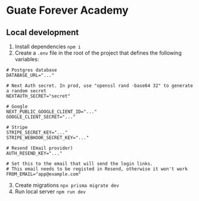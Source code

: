 # Guate Forever Academy

## Local development

1. Install dependencies `npm i`
2. Create a `.env` file in the root of the project that defines the following variables:

```
# Postgres database
DATABASE_URL="..."

# Next Auth secret. In prod, use "openssl rand -base64 32" to generate a random secret
NEXTAUTH_SECRET="secret"

# Google
NEXT_PUBLIC_GOOGLE_CLIENT_ID="..."
GOOGLE_CLIENT_SECRET="..."

# Stripe
STRIPE_SECRET_KEY="..."
STRIPE_WEBHOOK_SECRET_KEY="..."

# Resend (Email provider)
AUTH_RESEND_KEY="..."

# Set this to the email that will send the login links.
# This email needs to be registed in Resend, otherwise it won't work
FROM_EMAIL="app@example.com"
```

3. Create migrations `npx prisma migrate dev`
4. Run local server `npm run dev`
